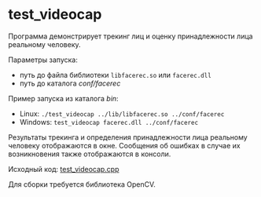 # test_videocap

Программа демонстрирует трекинг лиц и оценку принадлежности лица реальному человеку.

Параметры запуска:

* путь до файла библиотеки `libfacerec.so` или `facerec.dll`
* путь до каталога *conf/facerec*

Пример запуска из каталога *bin*:

* Linux: `./test_videocap ../lib/libfacerec.so ../conf/facerec`
* Windows: `test_videocap facerec.dll ../conf/facerec`

Результаты трекинга и определения принадлежности лица реальному человеку отображаются в окне. Сообщения об ошибках в случае их возникновения также отображаются в консоли.

Исходный код: [test_videocap.cpp](../../../../examples/cpp/test_videocap/test_videocap.cpp)

Для сборки требуется библиотека OpenCV.
